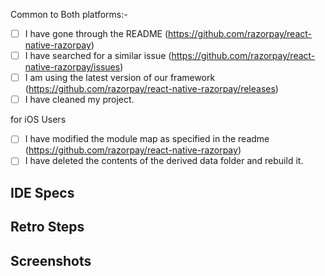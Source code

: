 Common to Both platforms:-

- [ ] I have gone through the README (https://github.com/razorpay/react-native-razorpay)
- [ ] I have searched for a similar issue (https://github.com/razorpay/react-native-razorpay/issues)
- [ ] I am using the latest version of our framework (https://github.com/razorpay/react-native-razorpay/releases)
- [ ] I have cleaned my project.

for iOS Users

- [ ] I have modified the module map as specified in the readme (https://github.com/razorpay/react-native-razorpay)
- [ ] I have deleted the contents of the derived data folder and rebuild it.

<!-- Describe your issue in detail. -->

## IDE Specs
<!-- Required. Specify your Xcode Version (iOS) -->
<!-- Required. Specify your Java and Gradle version (Android) -->
<!-- Razorpay Package Version -->

## Retro Steps
<!-- 
  Required.
-->

## Screenshots 
<!-- Optional.It'll just help us understand your issue better. -->
